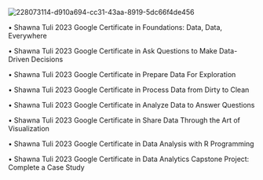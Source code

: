 ![228073114-d910a694-cc31-43aa-8919-5dc66f4de456](https://github.com/shawna-tuli-stanford-uci-kellogg/google-data-analytics-certifications/assets/19508013/7611f28d-fb18-4366-844b-10de90414ace)

• Shawna Tuli 2023 Google Certificate in Foundations: Data, Data, Everywhere

• Shawna Tuli 2023 Google Certificate in Ask Questions to Make Data-Driven Decisions

• Shawna Tuli 2023 Google Certificate in Prepare Data For Exploration

• Shawna Tuli 2023 Google Certificate in Process Data from Dirty to Clean

• Shawna Tuli 2023 Google Certificate in Analyze Data to Answer Questions

• Shawna Tuli 2023 Google Certificate in Share Data Through the Art of Visualization

• Shawna Tuli 2023 Google Certificate in Data Analysis with R Programming

• Shawna Tuli 2023 Google Certificate in Data Analytics Capstone Project: Complete a Case Study
